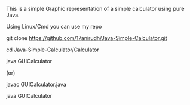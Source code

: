 This is a simple Graphic representation of a simple calculator using pure Java.

Using Linux/Cmd you can use my repo

git clone https://github.com/17anirudh/Java-Simple-Calculator.git

cd Java-Simple-Calculator/Calculator

java GUICalculator 

(or)

javac GUICalculator.java 

java GUICalculator
